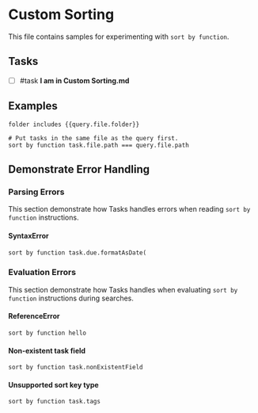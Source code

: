 # Custom Sorting

This file contains samples for experimenting with `sort by function`.

## Tasks

- [ ] #task **I am in Custom Sorting.md**

## Examples

```tasks
folder includes {{query.file.folder}}

# Put tasks in the same file as the query first.
sort by function task.file.path === query.file.path
```

## Demonstrate Error Handling

### Parsing Errors

This section demonstrate how Tasks handles errors when reading `sort by function` instructions.

#### SyntaxError

```tasks
sort by function task.due.formatAsDate(
```

### Evaluation Errors

This section demonstrate how Tasks handles when evaluating `sort by function` instructions during searches.

#### ReferenceError

```tasks
sort by function hello
```

#### Non-existent task field

```tasks
sort by function task.nonExistentField
```

#### Unsupported sort key type

```tasks
sort by function task.tags
```
